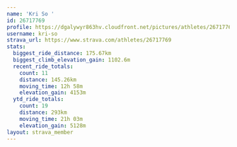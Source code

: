 ```yaml
---
name: 'Kri So '
id: 26717769
profile: https://dgalywyr863hv.cloudfront.net/pictures/athletes/26717769/7761026/14/large.jpg
username: kri-so
strava_url: https://www.strava.com/athletes/26717769
stats:
  biggest_ride_distance: 175.67km
  biggest_climb_elevation_gain: 1102.6m
  recent_ride_totals:
    count: 11
    distance: 145.26km
    moving_time: 12h 58m
    elevation_gain: 4153m
  ytd_ride_totals:
    count: 19
    distance: 293km
    moving_time: 21h 03m
    elevation_gain: 5128m
layout: strava_member
--- 
```

